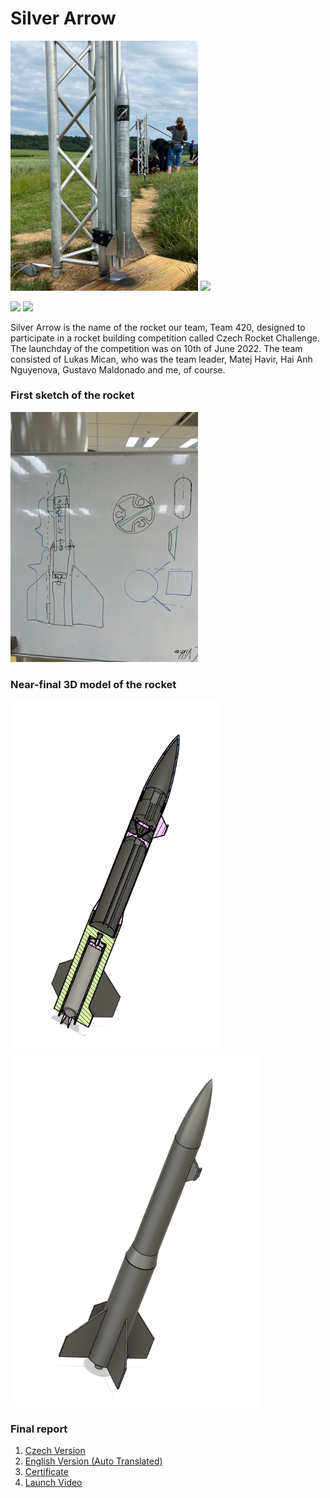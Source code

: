 # Silver Arrow

<img src="https://github.com/KengHtet22/Silver-Arrow/blob/main/Rocket%20on%20teststand.png" width="300"> <img src="https://github.com/KengHtet22/Silver-Arrow/blob/main/Team%20pic.JPG" width="600"> 

<img src="https://github.com/KengHtet22/Silver-Arrow/blob/main/Me%20standing.JPG" width="300"> <img src="https://github.com/KengHtet22/Silver-Arrow/blob/main/Me%20with%20rocket.JPG" width="300">

Silver Arrow is the name of the rocket our team, Team 420, designed to participate in a rocket building competition called Czech Rocket Challenge. The launchday of the competition was on 10th of June 2022. The team consisted of Lukas Mican, who was the team leader, Matej Havir, Hai Anh Nguyenova, Gustavo Maldonado and me, of course.

### First sketch of the rocket 

<img src="https://github.com/KengHtet22/Silver-Arrow/blob/main/Rocket%20sketch.png" width="300">

### Near-final 3D model of the rocket

<img src="https://github.com/KengHtet22/Silver-Arrow/blob/main/3D%20model%20.png" width="335"> <img src="https://github.com/KengHtet22/Silver-Arrow/blob/main/3D%20model%20full.png" width="400">

### Final report

1. [Czech Version](https://github.com/KengHtet22/Silver-Arrow/blob/main/Silver%20Arrow%20Final%20Report%20CZ.pdf)
2. [English Version (Auto Translated)](https://github.com/KengHtet22/Silver-Arrow/blob/main/Silver%20Arrow%20Final%20Report%20ENG.pdf)
3. [Certificate](https://github.com/KengHtet22/Silver-Arrow/blob/main/CRC%20cert.pdf)
4. [Launch Video](https://github.com/KengHtet22/Silver-Arrow/blob/main/Rocket%20launch.mp4)
